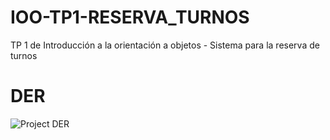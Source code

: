 # IOO-TP1-RESERVA_TURNOS
TP 1 de Introducción a la orientación a objetos - Sistema para la reserva de turnos

# DER
![Project DER](https://i.imgur.com/FHoZ3p5.png)
